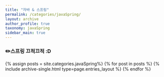 ```yaml
---
title: "자바 & 스프링"
permalink: /categories/javaSpring/
layout: archive
author_profile: true
taxonomy: javaSpring
sidebar_main: true
---
```


### ✏️스프링 끄적끄적 :D

{% assign posts = site.categories.javaSpring%}
{% for post in posts %} {% include archive-single.html type=page.entries_layout %} {% endfor %}

